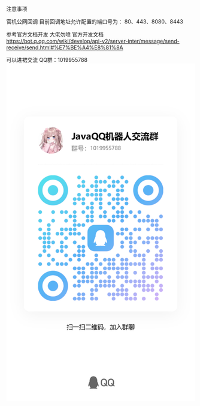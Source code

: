 注意事项

官机公网回调  目前回调地址允许配置的端口号为： 80、443、8080、8443

参考官方文档开发 大佬勿喷
官方开发文档 https://bot.q.qq.com/wiki/develop/api-v2/server-inter/message/send-receive/send.html#%E7%BE%A4%E8%81%8A


可以进裙交流  QQ群：1019955788
![img_1.png](img_1.png)
